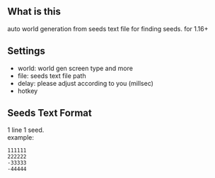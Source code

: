 ## What is this
auto world generation from seeds text file for finding seeds. for 1.16+

## Settings
- world: world gen screen type and more
- file: seeds text file path
- delay: please adjust according to you (millsec)
- hotkey

## Seeds Text Format
1 line 1 seed.  
example:
```
111111
222222
-33333
-44444
```
